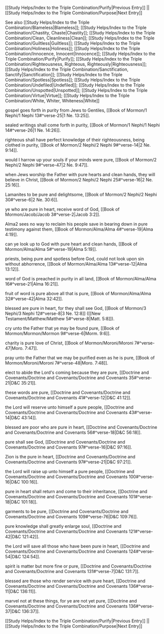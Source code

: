 [[Study Helps/Index to the Triple Combination/Purify|Previous Entry]]  ||  [[Study Helps/Index to the Triple Combination/Purpose|Next Entry]]

 See also [[Study Helps/Index to the Triple Combination/Blameless|Blameless]]; [[Study Helps/Index to the Triple Combination/Chastity, Chaste|Chastity]]; [[Study Helps/Index to the Triple Combination/Clean, Cleanliness|Clean]]; [[Study Helps/Index to the Triple Combination/Guiltless|Guiltless]]; [[Study Helps/Index to the Triple Combination/Holiness|Holiness]]; [[Study Helps/Index to the Triple Combination/Innocence, Innocent|Innocence]]; [[Study Helps/Index to the Triple Combination/Purify|Purify]]; [[Study Helps/Index to the Triple Combination/Righteousness, Righteous, Righteously|Righteousness]]; [[Study Helps/Index to the Triple Combination/Sanctification, Sanctify|Sanctification]]; [[Study Helps/Index to the Triple Combination/Spotless|Spotless]]; [[Study Helps/Index to the Triple Combination/Undefiled|Undefiled]]; [[Study Helps/Index to the Triple Combination/Unspotted|Unspotted]]; [[Study Helps/Index to the Triple Combination/Virtue|Virtue]]; [[Study Helps/Index to the Triple Combination/White, Whiter, Whiteness|White]]

 gospel goes forth in purity from Jews to Gentiles, [[Book of Mormon/1 Nephi/1 Nephi 13#^verse-25|1 Ne. 13:25]].

 sealed writings shall come forth in purity, [[Book of Mormon/1 Nephi/1 Nephi 14#^verse-26|1 Ne. 14:26]].

 righteous shall have perfect knowledge of their righteousness, being clothed in purity, [[Book of Mormon/2 Nephi/2 Nephi 9#^verse-14|2 Ne. 9:14]].

 would I harrow up your souls if your minds were pure, [[Book of Mormon/2 Nephi/2 Nephi 9#^verse-47|2 Ne. 9:47]].

 when Jews worship the Father with pure hearts and clean hands, they will believe in Christ, [[Book of Mormon/2 Nephi/2 Nephi 25#^verse-16|2 Ne. 25:16]].

 Lamanites to be pure and delightsome, [[Book of Mormon/2 Nephi/2 Nephi 30#^verse-6|2 Ne. 30:6]].

 ye who are pure in heart, receive word of God, [[Book of Mormon/Jacob/Jacob 3#^verse-2|Jacob 3:2]].

 Alma2 sees no way to reclaim his people save in bearing down in pure testimony against them, [[Book of Mormon/Alma/Alma 4#^verse-19|Alma 4:19]].

 can ye look up to God with pure heart and clean hands, [[Book of Mormon/Alma/Alma 5#^verse-19|Alma 5:19]].

 priests, being pure and spotless before God, could not look upon sin without abhorrence, [[Book of Mormon/Alma/Alma 13#^verse-12|Alma 13:12]].

 word of God is preached in purity in all land, [[Book of Mormon/Alma/Alma 16#^verse-21|Alma 16:21]].

 fruit of word is pure above all that is pure, [[Book of Mormon/Alma/Alma 32#^verse-42|Alma 32:42]].

 blessed are pure in heart, for they shall see God, [[Book of Mormon/3 Nephi/3 Nephi 12#^verse-8|3 Ne. 12:8]] ([[New Testament/Matthew/Matthew 5#^verse-8|Matt. 5:8]]).

 cry unto the Father that ye may be found pure, [[Book of Mormon/Mormon/Mormon 9#^verse-6|Morm. 9:6]].

 charity is pure love of Christ, [[Book of Mormon/Moroni/Moroni 7#^verse-47|Moro. 7:47]].

 pray unto the Father that we may be purified even as he is pure, [[Book of Mormon/Moroni/Moroni 7#^verse-48|Moro. 7:48]].

 elect to abide the Lord's coming because they are pure, [[Doctrine and Covenants/Doctrine and Covenants/Doctrine and Covenants 35#^verse-21|D&C 35:21]].

 these words are pure, [[Doctrine and Covenants/Doctrine and Covenants/Doctrine and Covenants 41#^verse-12|D&C 41:12]].

 the Lord will reserve unto himself a pure people, [[Doctrine and Covenants/Doctrine and Covenants/Doctrine and Covenants 43#^verse-14|D&C 43:14]].

 blessed are poor who are pure in heart, [[Doctrine and Covenants/Doctrine and Covenants/Doctrine and Covenants 56#^verse-18|D&C 56:18]].

 pure shall see God, [[Doctrine and Covenants/Doctrine and Covenants/Doctrine and Covenants 97#^verse-16|D&C 97:16]].

 Zion is the pure in heart, [[Doctrine and Covenants/Doctrine and Covenants/Doctrine and Covenants 97#^verse-21|D&C 97:21]].

 the Lord will raise up unto himself a pure people, [[Doctrine and Covenants/Doctrine and Covenants/Doctrine and Covenants 100#^verse-16|D&C 100:16]].

 pure in heart shall return and come to their inheritance, [[Doctrine and Covenants/Doctrine and Covenants/Doctrine and Covenants 101#^verse-18|D&C 101:18]].

 garments to be pure, [[Doctrine and Covenants/Doctrine and Covenants/Doctrine and Covenants 109#^verse-76|D&C 109:76]].

 pure knowledge shall greatly enlarge soul, [[Doctrine and Covenants/Doctrine and Covenants/Doctrine and Covenants 121#^verse-42|D&C 121:42]].

 the Lord will save all those who have been pure in heart, [[Doctrine and Covenants/Doctrine and Covenants/Doctrine and Covenants 124#^verse-54|D&C 124:54]].

 spirit is matter but more fine or pure, [[Doctrine and Covenants/Doctrine and Covenants/Doctrine and Covenants 131#^verse-7|D&C 131:7]].

 blessed are those who render service with pure heart, [[Doctrine and Covenants/Doctrine and Covenants/Doctrine and Covenants 136#^verse-11|D&C 136:11]].

 marvel not at these things, for ye are not yet pure, [[Doctrine and Covenants/Doctrine and Covenants/Doctrine and Covenants 136#^verse-37|D&C 136:37]].

[[Study Helps/Index to the Triple Combination/Purify|Previous Entry]]  ||  [[Study Helps/Index to the Triple Combination/Purpose|Next Entry]]
